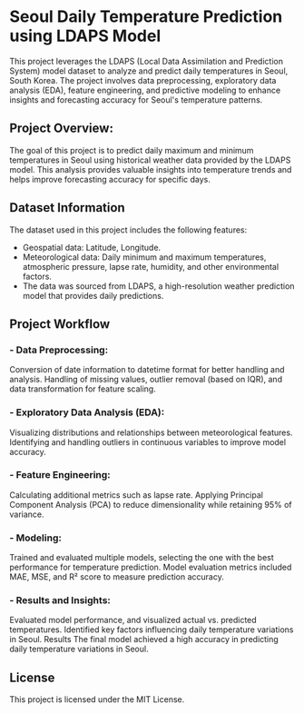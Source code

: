 

# Seoul Daily Temperature Prediction using LDAPS Model  

This project leverages the LDAPS (Local Data Assimilation and Prediction System) model dataset to analyze and predict daily temperatures in Seoul, South Korea. The project involves data preprocessing, exploratory data analysis (EDA), feature engineering, and predictive modeling to enhance insights and forecasting accuracy for Seoul's temperature patterns.

## Project Overview:   
The goal of this project is to predict daily maximum and minimum temperatures in Seoul using historical weather data provided by the LDAPS model. This analysis provides valuable insights into temperature trends and helps improve forecasting accuracy for specific days.  

##  Dataset Information
The dataset used in this project includes the following features:

- Geospatial data: Latitude, Longitude.  
- Meteorological data: Daily minimum and maximum temperatures, atmospheric pressure, lapse rate, humidity, and other environmental factors.  
- The data was sourced from LDAPS, a high-resolution weather prediction model that provides daily predictions.  

## Project Workflow  

### - Data Preprocessing:  
Conversion of date information to datetime format for better handling and analysis.
Handling of missing values, outlier removal (based on IQR), and data transformation for feature scaling.  

### - Exploratory Data Analysis (EDA):
Visualizing distributions and relationships between meteorological features.
Identifying and handling outliers in continuous variables to improve model accuracy.  

### - Feature Engineering:
Calculating additional metrics such as lapse rate.
Applying Principal Component Analysis (PCA) to reduce dimensionality while retaining 95% of variance.

### - Modeling:  
Trained and evaluated multiple models, selecting the one with the best performance for temperature prediction.
Model evaluation metrics included MAE, MSE, and R² score to measure prediction accuracy.  

### - Results and Insights:  
Evaluated model performance, and visualized actual vs. predicted temperatures.
Identified key factors influencing daily temperature variations in Seoul.
Results
The final model achieved a high accuracy in predicting daily temperature variations in Seoul. 


## License  
This project is licensed under the MIT License.
